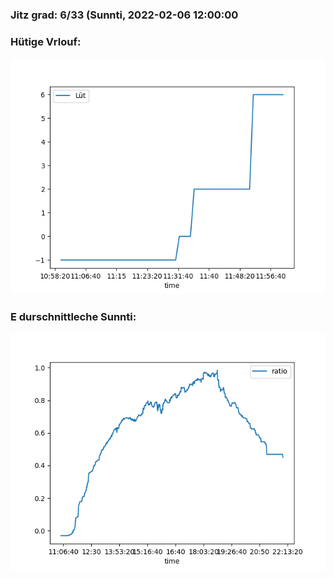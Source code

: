 ### Jitz grad: 6/33 (Sunnti, 2022-02-06 12:00:00

### Hütige Vrlouf:
![Graph](Today.png)

### E durschnittleche Sunnti:
![Graph](Sunnti.png)